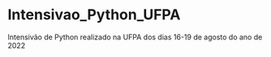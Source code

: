 # Intensivao_Python_UFPA
Intensivão de Python realizado na UFPA dos dias 16-19 de agosto do ano de 2022

